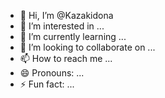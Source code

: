 - 👋 Hi, I’m @Kazakidona
- 👀 I’m interested in ...
- 🌱 I’m currently learning ...
- 💞️ I’m looking to collaborate on ...
- 📫 How to reach me ...
- 😄 Pronouns: ...
- ⚡ Fun fact: ...

<!---
Kazakidona/Kazakidona is a ✨ special ✨ repository because its `README.md` (this file) appears on your GitHub profile.
You can click the Preview link to take a look at your changes.
--->
